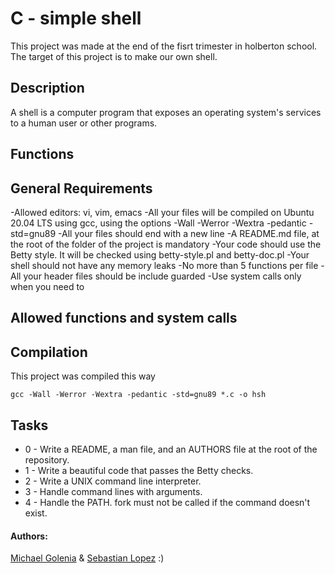 # C - simple shell

This project was made at the end of the fisrt trimester in holberton school. The target of this project is to make our own shell.

## Description

A shell is a computer program that exposes an operating system's services to a human user or other programs.

## Functions



## General Requirements

-Allowed editors: vi, vim, emacs
-All your files will be compiled on Ubuntu 20.04 LTS using gcc, using the options -Wall -Werror -Wextra -pedantic -std=gnu89
-All your files should end with a new line
-A README.md file, at the root of the folder of the project is mandatory
-Your code should use the Betty style. It will be checked using betty-style.pl and betty-doc.pl
-Your shell should not have any memory leaks
-No more than 5 functions per file
-All your header files should be include guarded
-Use system calls only when you need to

## Allowed functions and system calls 


## Compilation

This project was compiled this way
```
gcc -Wall -Werror -Wextra -pedantic -std=gnu89 *.c -o hsh
```

## Tasks

- 0 - Write a README, a man file, and an AUTHORS file at the root of the repository.
- 1 - Write a beautiful code that passes the Betty checks.
- 2 - Write a UNIX command line interpreter.
- 3 - Handle command lines with arguments.
- 4 - Handle the PATH. fork must not be called if the command doesn't exist.

#### Authors:
[Michael Golenia](https://github.com/MichaelTwG) & [Sebastian Lopez](https://github.com/seba230903)
:)
